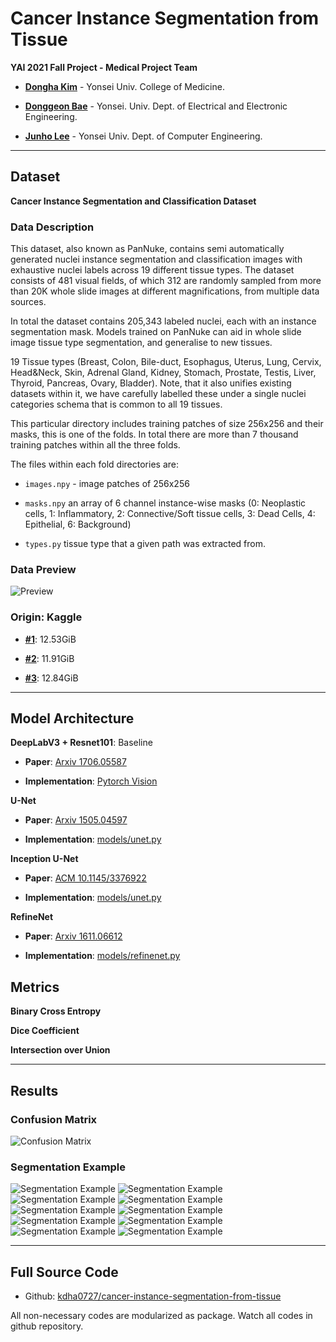 # Cancer Instance Segmentation from Tissue

**YAI 2021 Fall Project - Medical Project Team**

* **[Dongha Kim](https://github.com/kdha0727)** - Yonsei Univ. College of Medicine.

* **[Donggeon Bae](https://github.com/AttiBae)** - Yonsei. Univ. Dept. of Electrical and Electronic Engineering.

* **[Junho Lee](https://github.com/leejunho0421)** - Yonsei Univ. Dept. of Computer Engineering.

---

## Dataset

**Cancer Instance Segmentation and Classification Dataset**

### Data Description

This dataset, also known as PanNuke, contains semi automatically generated nuclei instance segmentation and classification images with exhaustive nuclei labels across 19 different tissue types. The dataset consists of 481 visual fields, of which 312 are randomly sampled from more than 20K whole slide images at different magnifications, from multiple data sources.

In total the dataset contains 205,343 labeled nuclei, each with an instance segmentation mask. Models trained on PanNuke can aid in whole slide image tissue type segmentation, and generalise to new tissues.

19 Tissue types (Breast, Colon, Bile-duct, Esophagus, Uterus, Lung, Cervix, Head&Neck, Skin, Adrenal Gland, Kidney, Stomach, Prostate, Testis, Liver, Thyroid, Pancreas, Ovary, Bladder). Note, that it also unifies existing datasets within it, we have carefully labelled these under a single nuclei categories schema that is common to all 19 tissues.

This particular directory includes training patches of size 256x256 and their masks, this is one of the folds. In total there are more than 7 thousand training patches within all the three folds.

The files within each fold directories are:

* `images.npy` - image patches of 256x256

* `masks.npy` an array of 6 channel instance-wise masks (0: Neoplastic cells, 1: Inflammatory, 2: Connective/Soft tissue cells, 3: Dead Cells, 4: Epithelial, 6: Background)

* `types.py`  tissue type that a given path was extracted from.

### Data Preview

![Preview](./assets/asset1.png)

### Origin: Kaggle

* [**#1**](https://www.kaggle.com/andrewmvd/cancer-inst-segmentation-and-classification): 12.53GiB

* [**#2**](https://www.kaggle.com/andrewmvd/cancer-instance-segmentation-and-classification-2): 11.91GiB

* [**#3**](https://www.kaggle.com/andrewmvd/cancer-instance-segmentation-and-classification-3): 12.84GiB

---

## Model Architecture

**DeepLabV3 + Resnet101**: Baseline

* **Paper**: [Arxiv 1706.05587](https://arxiv.org/abs/1706.05587)

* **Implementation**: [Pytorch Vision](https://pytorch.org/hub/pytorch_vision_deeplabv3_resnet101/)

**U-Net**

* **Paper**: [Arxiv 1505.04597](https://arxiv.org/abs/1505.04597)

* **Implementation**: [models/unet.py](models/unet.py)

**Inception U-Net**

* **Paper**: [ACM 10.1145/3376922](https://dl.acm.org/doi/abs/10.1145/3376922)

* **Implementation**: [models/unet.py](models/unet.py)

**RefineNet**

* **Paper**: [Arxiv 1611.06612](https://arxiv.org/abs/1611.06612)

* **Implementation**: [models/refinenet.py](models/refinenet.py)

## Metrics

**Binary Cross Entropy**

**Dice Coefficient**

**Intersection over Union**

---

## Results

### Confusion Matrix

![Confusion Matrix](./assets/asset2.png)

### Segmentation Example

![Segmentation Example](./assets/asset3.png)
![Segmentation Example](./assets/asset4.png)
![Segmentation Example](./assets/asset5.png)
![Segmentation Example](./assets/asset6.png)
![Segmentation Example](./assets/asset7.png)
![Segmentation Example](./assets/asset8.png)
![Segmentation Example](./assets/asset9.png)
![Segmentation Example](./assets/asset10.png)
![Segmentation Example](./assets/asset11.png)
![Segmentation Example](./assets/asset12.png)

---

## Full Source Code

* Github: [kdha0727/cancer-instance-segmentation-from-tissue]()

All non-necessary codes are modularized as package. Watch all codes in github repository.
